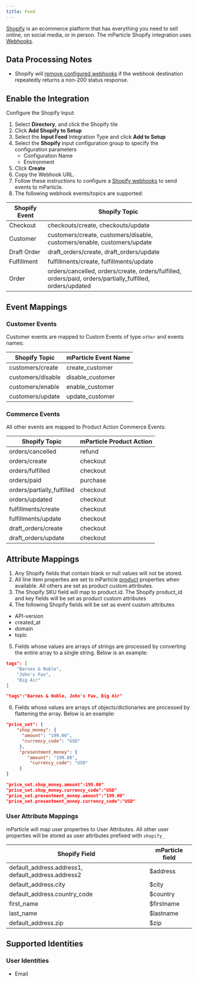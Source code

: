 ```yaml
---
title: Feed
---
```


[Shopify](https://www.shopify.com) is an ecommerce platform that has everything you need to sell online, on social media, or in person.  The mParticle Shopify integration uses [Webhooks](https://shopify.dev/docs/admin-api/rest/reference/events/webhook). 

## Data Processing Notes

* Shopify will [remove configured webhooks](https://help.shopify.com/en/manual/orders/notifications/webhooks) if the webhook destination repeatedly returns a non-200 status response.

## Enable the Integration

Configure the Shopify Input: 

1.  Select **Directory**, and click the Shopify tile
2.  Click **Add Shopify to Setup**
3.  Select the **Input Feed** Integration Type and click **Add to Setup**
4.  Select the **Shopify** input configuration group to specify the configuration parameters
    * Configuration Name
    * Environment
5.  Click **Create**
6.  Copy the Webhook URL.
7.  Follow these instructions to configure a [Shopify webhooks](https://shopify.dev/tutorials/manage-webhooks#configuring-webhooks) to send events to mParticle.
8.  The following webhook events/topics are supported:

Shopify Event | Shopify Topic 
|---|---
Checkout | checkouts/create, checkouts/update 
Customer | customers/create, customers/disable, customers/enable, customers/update 
Draft Order |draft_orders/create, draft_orders/update
Fulfillment | fulfillments/create, fulfillments/update
Order | orders/cancelled, orders/create, orders/fulfilled, orders/paid, orders/partially_fulfilled, orders/updated
 
## Event Mappings

### Customer Events

Customer events are mapped to Custom Events of type `other` and events names:

Shopify Topic | mParticle Event Name
|---|---
customers/create | create_customer
customers/disable	| disable_customer
customers/enable | enable_customer
customers/update	| update_customer

### Commerce Events

All other events are mapped to Product Action Commerce Events:

Shopify Topic | mParticle Product Action
|---|---
orders/cancelled | refund
orders/create | checkout
orders/fulfilled | checkout
orders/paid | purchase
orders/partially_fulfilled	| checkout
orders/updated | checkout
fulfillments/create | checkout
fulfillments/update | checkout
draft_orders/create | checkout
draft_orders/update | checkout

## Attribute Mappings

1.  Any Shopify fields that contain blank or null values will not be stored.  
2.  All line item properties are set to mParticle [product](/developers/server/json-reference/#product) properties when available.  All others are set as product custom attributes.
3. The Shopify SKU field will map to product.id.  The Shopify product_id and key fields will be set as product custom attributes
4.  The following Shopify fields will be set as event custom attributes
* API-version
* created_at
* domain
* topic

5. Fields whose values are arrays of strings are processed by converting the entire array to a single string.  Below is an example:

~~~json
tags": [
    "Barnes & Noble",
    "John's Fav",
    "Big Air"
]
~~~

~~~json
"tags":"Barnes & Noble, John's Fav, Big Air"
~~~

6. Fields whose values are arrays of objects/dictionaries are processed by flattening the array.  Below is an example:

~~~json
"price_set": {
    "shop_money": {
      "amount": "199.00",
      "currency_code": "USD"
     },
     "presentment_money": {
        "amount": "199.00",
         "currency_code": "USD"
     }
}
~~~

~~~json
"price_set.shop_money.amount":199.00"
"price_set.shop_money.currency_code":"USD"
"price_set.presentment_money.amount":"199.00"
"price_set.presentment_money.currency_code":"USD"
~~~

### User Attribute Mappings

mParticle will map user properties to User Attributes.  All other user properties will be stored as user attributes prefixed with `shopify_`

Shopify Field | mParticle field
|---|---
default_address.address1, default_address.address2	| $address
default_address.city	| $city
default_address.country_code| $country
first_name | $firstname
last_name | $lastname
default_address.zip | $zip

## Supported Identities

### User Identities

* Email
